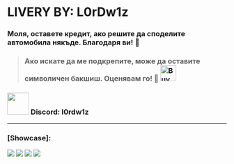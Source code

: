 # LIVERY BY: L0rDw1z
### Моля, оставете кредит, ако решите да споделите автомобила някъде. Благодаря ви! 🙌
>### Ако искате да ме подкрепите, може да оставите символичен бакшиш. Оценявам го! 🙌 <a href='https://ko-fi.com/l0rdw1z' target='_blank'><img height='36' style='border:0px;height:36px;' src='https://storage.ko-fi.com/cdn/kofi3.png?v=3' border='0' alt='Buy Me a Coffee at ko-fi.com' /></a>
### <img src="https://assets-global.website-files.com/6257adef93867e50d84d30e2/636e0a6a49cf127bf92de1e2_icon_clyde_blurple_RGB.png" style="width: 50px;"> Discord: l0rdw1z
---
### [Showcase]: <br>
<img src="https://i.imgur.com/Cl8Czdh.jpeg">
<img src="https://i.imgur.com/mVU8y3z.jpeg">
<img src="https://i.imgur.com/J8Uj1Lk.jpeg">
<img src="https://i.imgur.com/tvcSn0m.jpeg">
